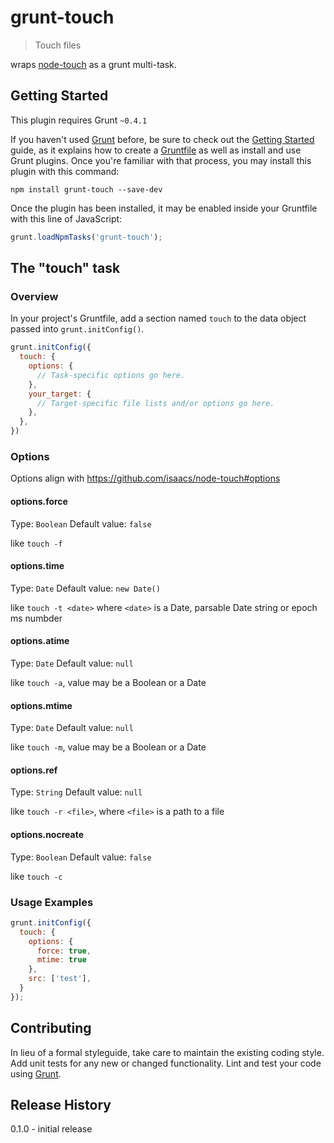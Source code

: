 # grunt-touch

> Touch files

wraps [node-touch](https://github.com/isaacs/node-touch) as a grunt multi-task.

## Getting Started
This plugin requires Grunt `~0.4.1`

If you haven't used [Grunt](http://gruntjs.com/) before, be sure to check out the [Getting Started](http://gruntjs.com/getting-started) guide, as it explains how to create a [Gruntfile](http://gruntjs.com/sample-gruntfile) as well as install and use Grunt plugins. Once you're familiar with that process, you may install this plugin with this command:

```shell
npm install grunt-touch --save-dev
```

Once the plugin has been installed, it may be enabled inside your Gruntfile with this line of JavaScript:

```js
grunt.loadNpmTasks('grunt-touch');
```

## The "touch" task

### Overview
In your project's Gruntfile, add a section named `touch` to the data object passed into `grunt.initConfig()`.

```js
grunt.initConfig({
  touch: {
    options: {
      // Task-specific options go here.
    },
    your_target: {
      // Target-specific file lists and/or options go here.
    },
  },
})
```

### Options

Options align with https://github.com/isaacs/node-touch#options

#### options.force
Type: `Boolean`
Default value: `false`

like `touch -f`

#### options.time
Type: `Date`
Default value: `new Date()`

like `touch -t <date>` where `<date>` is a Date, parsable Date string or epoch ms numbder

#### options.atime
Type: `Date`
Default value: `null`

like `touch -a`, value may be a Boolean or a Date

#### options.mtime
Type: `Date`
Default value: `null`

like `touch -m`, value may be a Boolean or a Date

#### options.ref
Type: `String`
Default value: `null`

like `touch -r <file>`, where `<file>` is a path to a file

#### options.nocreate
Type: `Boolean`
Default value: `false`

like `touch -c`

### Usage Examples

```js
grunt.initConfig({
  touch: {
    options: {
      force: true,
      mtime: true
    },
    src: ['test'],
  }
});
```

## Contributing
In lieu of a formal styleguide, take care to maintain the existing coding style. Add unit tests for any new or changed functionality. Lint and test your code using [Grunt](http://gruntjs.com/).

## Release History
0.1.0 - initial release
